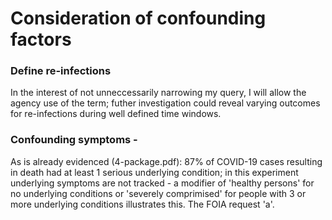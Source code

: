 # Consideration of confounding factors

### Define re-infections
In the interest of not unneccessarily narrowing my query, I will allow the agency use of the term; futher investigation could reveal varying outcomes for re-infections during well defined time windows.

### Confounding symptoms - 
As is already evidenced (4-package.pdf): 87% of COVID-19 cases resulting in death had at least 1 serious underlying condition; in this experiment underlying symptoms are not tracked - a modifier of 'healthy persons' for no underlying conditions or 'severely comprimised' for people with 3 or more underlying conditions illustrates this. The FOIA request 'a'.



